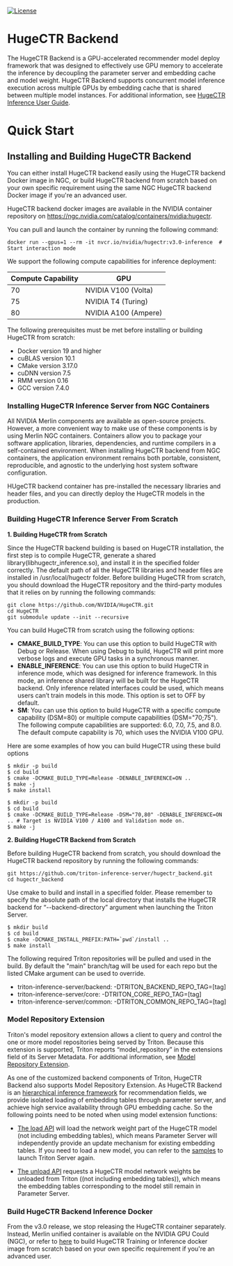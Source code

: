<!--
# Copyright (c) 2020, NVIDIA CORPORATION. All rights reserved.
#
# Redistribution and use in source and binary forms, with or without
# modification, are permitted provided that the following conditions
# are met:
#  * Redistributions of source code must retain the above copyright
#    notice, this list of conditions and the following disclaimer.
#  * Redistributions in binary form must reproduce the above copyright
#    notice, this list of conditions and the following disclaimer in the
#    documentation and/or other materials provided with the distribution.
#  * Neither the name of NVIDIA CORPORATION nor the names of its
#    contributors may be used to endorse or promote products derived
#    from this software without specific prior written permission.
#
# THIS SOFTWARE IS PROVIDED BY THE COPYRIGHT HOLDERS ``AS IS'' AND ANY
# EXPRESS OR IMPLIED WARRANTIES, INCLUDING, BUT NOT LIMITED TO, THE
# IMPLIED WARRANTIES OF MERCHANTABILITY AND FITNESS FOR A PARTICULAR
# PURPOSE ARE DISCLAIMED.  IN NO EVENT SHALL THE COPYRIGHT OWNER OR
# CONTRIBUTORS BE LIABLE FOR ANY DIRECT, INDIRECT, INCIDENTAL, SPECIAL,
# EXEMPLARY, OR CONSEQUENTIAL DAMAGES (INCLUDING, BUT NOT LIMITED TO,
# PROCUREMENT OF SUBSTITUTE GOODS OR SERVICES; LOSS OF USE, DATA, OR
# PROFITS; OR BUSINESS INTERRUPTION) HOWEVER CAUSED AND ON ANY THEORY
# OF LIABILITY, WHETHER IN CONTRACT, STRICT LIABILITY, OR TORT
# (INCLUDING NEGLIGENCE OR OTHERWISE) ARISING IN ANY WAY OUT OF THE USE
# OF THIS SOFTWARE, EVEN IF ADVISED OF THE POSSIBILITY OF SUCH DAMAGE.
-->

[![License](https://img.shields.io/badge/License-BSD3-lightgrey.svg)](https://opensource.org/licenses/BSD-3-Clause)

# HugeCTR Backend

The HugeCTR Backend is a GPU-accelerated recommender model deploy framework that was designed to effectively use GPU memory to accelerate the inference by decoupling the parameter server and embedding cache and model weight. HugeCTR Backend supports concurrent model inference execution across multiple GPUs by embedding cache that is shared between multiple model instances. For additional information, see [HugeCTR Inference User Guide](docs/user_guide.md).  



# Quick Start

## Installing and Building HugeCTR Backend
You can either install HugeCTR backend easily using the HugeCTR backend Docker image in NGC, or build HugeCTR backend from scratch based on your own specific requirement using the same NGC HugeCTR backend Docker image if you're an advanced user.  

HugeCTR backend docker images are available in the NVIDIA container repository on https://ngc.nvidia.com/catalog/containers/nvidia:hugectr.

You can pull and launch the container by running the following command:

```
docker run --gpus=1 --rm -it nvcr.io/nvidia/hugectr:v3.0-inference  # Start interaction mode  
```

We support the following compute capabilities for inference deployment:

| Compute Capability | GPU                  |
|--------------------|----------------------|
| 70                 | NVIDIA V100 (Volta)  |
| 75                 | NVIDIA T4 (Turing)   |
| 80                 | NVIDIA A100 (Ampere) |

The following prerequisites must be met before installing or building HugeCTR from scratch:
* Docker version 19 and higher
* cuBLAS version 10.1
* CMake version 3.17.0
* cuDNN version 7.5
* RMM version 0.16
* GCC version 7.4.0

### Installing HugeCTR Inference Server from NGC Containers
All NVIDIA Merlin components are available as open-source projects. However, a more convenient way to make use of these components is by using Merlin NGC containers. Containers allow you to package your software application, libraries, dependencies, and runtime compilers in a self-contained environment. When installing HugeCTR backend from NGC containers, the application environment remains both portable, consistent, reproducible, and agnostic to the underlying host system software configuration.  

HUgeCTR backend container has pre-installed the necessary libraries and header files, and you can directly deploy the HugeCTR models in the production.  

### Building HugeCTR Inference Server From Scratch

**1.  Building HugeCTR from Scratch**  

Since the HugeCTR backend building is based on HugeCTR installation, the first step is to compile HugeCTR, generate a shared library(libhugectr_inference.so), and install it in the specified folder correctly. The default path of all the HugeCTR libraries and header files are installed in /usr/local/hugectr folder.
Before building HugeCTR from scratch, you should download the HugeCTR repository and the third-party modules that it relies on by running the following commands:


```
git clone https://github.com/NVIDIA/HugeCTR.git
cd HugeCTR
git submodule update --init --recursive
```
You can build HugeCTR from scratch using  the following options:
* **CMAKE_BUILD_TYPE**: You can use this option to build HugeCTR with Debug or Release. When using Debug to build, HugeCTR will print more verbose logs and execute GPU tasks in a synchronous manner.
* **ENABLE_INFERENCE**: You can use this option to build HugeCTR in inference mode, which was designed for inference framework. In this mode, an inference shared library will be built for the HugeCTR backend. Only inference related interfaces could be used, which means users can’t train models in this mode. This option is set to OFF by default.
* **SM**: You can use this option to build HugeCTR with a specific compute capability (DSM=80) or multiple compute capabilities (DSM="70;75"). The following compute capabilities are supported: 6.0, 7.0, 7.5, and 8.0. The default compute capability is 70, which uses the NVIDIA V100 GPU.

Here are some examples of how you can build HugeCTR using these build options

```
$ mkdir -p build
$ cd build
$ cmake -DCMAKE_BUILD_TYPE=Release -DENABLE_INFERENCE=ON .. 
$ make -j
$ make install
```

```
$ mkdir -p build
$ cd build
$ cmake -DCMAKE_BUILD_TYPE=Release -DSM="70,80" -DENABLE_INFERENCE=ON .. # Target is NVIDIA V100 / A100 and Validation mode on.
$ make -j
```

**2.  Building HugeCTR Backend from Scratch**  

Before building HugeCTR backend from scratch, you should download the HugeCTR backend repository by running the following commands:

```
git https://github.com/triton-inference-server/hugectr_backend.git
cd hugectr_backend
```
Use cmake to build and install in a specified folder. Please remember to specify the absolute path of the local directory that installs the HugeCTR backend for “--backend-directory” argument when launching the Triton Server.

```
$ mkdir build
$ cd build
$ cmake -DCMAKE_INSTALL_PREFIX:PATH=`pwd`/install ..
$ make install
```

The following required Triton repositories will be pulled and used in
the build. By default the "main" branch/tag will be used for each repo
but the listed CMake argument can be used to override.

* triton-inference-server/backend: -DTRITON_BACKEND_REPO_TAG=[tag]
* triton-inference-server/core: -DTRITON_CORE_REPO_TAG=[tag]
* triton-inference-server/common: -DTRITON_COMMON_REPO_TAG=[tag]

### Model Repository Extension

Triton's model repository extension allows a client to query and control the one or more model repositories being served by Triton. Because this extension is supported, Triton reports “model_repository” in the extensions field of its Server Metadata. For additional information, see [Model Repository Extension](https://github.com/triton-inference-server/server/blob/master/docs/protocol/extension_model_repository.md).  
 
As one of the customized backend components of Triton, HugeCTR Backend also supports Model Repository Extension. As HugeCTR Backend is an  [hierarchical inference framework](docs/user_guide.md) for recommendation fields, we provide isolated loading of embedding tables through parameter server, and achieve high service availability through GPU embedding cache. So the following points need to be noted when using model extension functions:  
 - [The load API](https://github.com/triton-inference-server/server/blob/master/docs/protocol/extension_model_repository.md#load) will load the network weight part of the HugeCTR model (not including embedding tables), which means Parameter Server will independently provide an update mechanism for existing embedding tables. If you need to load a new model, you can refer to the [samples](samples/dcn/README.md) to launch Triton Server again.  
 
 - [The unload API](https://github.com/triton-inference-server/server/blob/master/docs/protocol/extension_model_repository.md#unload) requests a HugeCTR model network weights be unloaded from Triton ((not including embedding tables)),  which means the embedding tables corresponding to the model still remain in Parameter Server. 

### Build HugeCTR Backend Inference Docker

From the v3.0 release, we stop releasing the HugeCTR container separately. Instead, Merlin unified container is available on the NVIDIA GPU Could (NGC), or refer to [here](https://github.com/NVIDIA/HugeCTR/tree/master/tools/dockerfiles) to build HugeCTR Training or Inference docker image from scratch based on your own specific requirement if you're an advanced user.  

